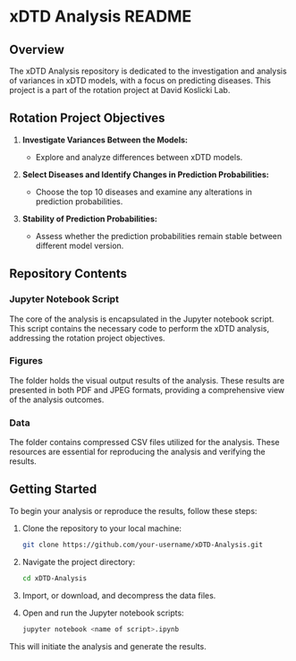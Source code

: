 # xDTD Analysis README

## Overview

The xDTD Analysis repository is dedicated to the investigation and analysis of variances in xDTD models, with a focus on predicting diseases. This project is a part of the rotation project at David Koslicki Lab.

## Rotation Project Objectives

1. **Investigate Variances Between the Models:**
   - Explore and analyze differences between xDTD models.
   
2. **Select Diseases and Identify Changes in Prediction Probabilities:**
   - Choose the top 10 diseases and examine any alterations in prediction probabilities.

3. **Stability of Prediction Probabilities:**
   - Assess whether the prediction probabilities remain stable between different model version.

## Repository Contents

### Jupyter Notebook Script

The core of the analysis is encapsulated in the Jupyter notebook script. This script contains the necessary code to perform the xDTD analysis, addressing the rotation project objectives.

### Figures

The folder holds the visual output results of the analysis. These results are presented in both PDF and JPEG formats, providing a comprehensive view of the analysis outcomes.

### Data

The folder contains compressed CSV files utilized for the analysis. These resources are essential for reproducing the analysis and verifying the results.

## Getting Started

To begin your analysis or reproduce the results, follow these steps:

1. Clone the repository to your local machine:

   ```bash
   git clone https://github.com/your-username/xDTD-Analysis.git

2. Navigate the project directory:
   ```bash 
   cd xDTD-Analysis
   ```
3. Import, or download, and decompress the data files.

4. Open and run the Jupyter notebook scripts:
   ```bash
   jupyter notebook <name of script>.ipynb
   ```
This will initiate the analysis and generate the results.